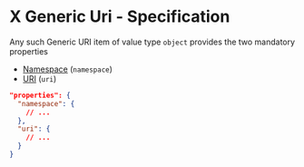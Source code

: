 # X Generic Uri - Specification

Any such Generic URI item of value type `object` provides the two mandatory
properties

* [Namespace](x_generic_uri/namespace-spec.en.md) (`namespace`)
* [URI](x_generic_uri/uri-spec.en.md) (`uri`)

```json
"properties": {
  "namespace": {
    // ...
  },
  "uri": {
    // ...
  }
}
```

